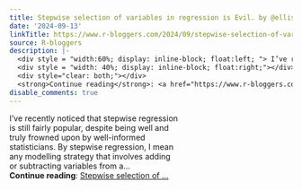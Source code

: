 ```yaml
---
title: Stepwise selection of variables in regression is Evil. by @ellis2013nz
date: '2024-09-13'
linkTitle: https://www.r-bloggers.com/2024/09/stepwise-selection-of-variables-in-regression-is-evil-by-ellis2013nz/
source: R-bloggers
description: |-
  <div style = "width:60%; display: inline-block; float:left; "> I’ve recently noticed that stepwise regression is still fairly popular, despite being well and truly frowned upon by well-informed statisticians. By stepwise regression, I mean any modelling strategy that involves adding or subtracting variables from a...</div>
  <div style = "width: 40%; display: inline-block; float:right;"></div>
  <div style="clear: both;"></div>
  <strong>Continue reading</strong>: <a href="https://www.r-bloggers.com/2024/09/stepwise-selection-of-variables-in-regression-is-evil-by-ellis2013nz/">Stepwise selection of ...
disable_comments: true
---
```

<div style = "width:60%; display: inline-block; float:left; "> I’ve recently noticed that stepwise regression is still fairly popular, despite being well and truly frowned upon by well-informed statisticians. By stepwise regression, I mean any modelling strategy that involves adding or subtracting variables from a...</div>
<div style = "width: 40%; display: inline-block; float:right;"></div>
<div style="clear: both;"></div>
<strong>Continue reading</strong>: <a href="https://www.r-bloggers.com/2024/09/stepwise-selection-of-variables-in-regression-is-evil-by-ellis2013nz/">Stepwise selection of ...